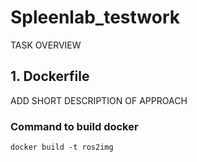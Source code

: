 # Spleenlab_testwork
TASK OVERVIEW 

## 1. Dockerfile
ADD SHORT DESCRIPTION OF APPROACH
### Command to build docker

``` docker build -t ros2img ```